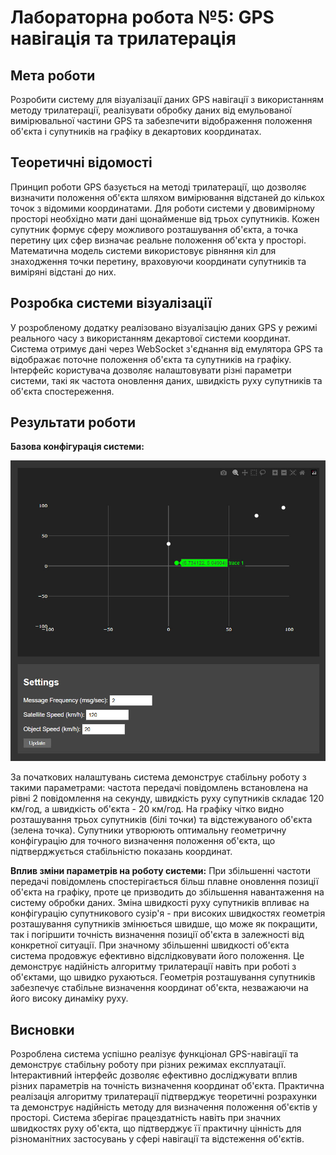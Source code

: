 # Лабораторна робота №5: GPS навігація та трилатерація

## Мета роботи
Розробити систему для візуалізації даних GPS навігації з використанням методу трилатерації, реалізувати обробку даних від емульованої вимірювальної частини GPS та забезпечити відображення положення об'єкта і супутників на графіку в декартових координатах.

## Теоретичні відомості
Принцип роботи GPS базується на методі трилатерації, що дозволяє визначити положення об'єкта шляхом вимірювання відстаней до кількох точок з відомими координатами. Для роботи системи у двовимірному просторі необхідно мати дані щонайменше від трьох супутників. Кожен супутник формує сферу можливого розташування об'єкта, а точка перетину цих сфер визначає реальне положення об'єкта у просторі. Математична модель системи використовує рівняння кіл для знаходження точки перетину, враховуючи координати супутників та виміряні відстані до них.

## Розробка системи візуалізації
У розробленому додатку реалізовано візуалізацію даних GPS у режимі реального часу з використанням декартової системи координат. Система отримує дані через WebSocket з'єднання від емулятора GPS та відображає поточне положення об'єкта та супутників на графіку. Інтерфейс користувача дозволяє налаштовувати різні параметри системи, такі як частота оновлення даних, швидкість руху супутників та об'єкта спостереження.

## Результати роботи

**Базова конфігурація системи:**
<p align="center"><img src="Screenshots/1.jpg" alt="Базова конфігурація GPS-системи"/></p>

За початкових налаштувань система демонструє стабільну роботу з такими параметрами: частота передачі повідомлень встановлена на рівні 2 повідомлення на секунду, швидкість руху супутників складає 120 км/год, а швидкість об'єкта - 20 км/год. На графіку чітко видно розташування трьох супутників (білі точки) та відстежуваного об'єкта (зелена точка). Супутники утворюють оптимальну геометричну конфігурацію для точного визначення положення об'єкта, що підтверджується стабільністю показань координат.

**Вплив зміни параметрів на роботу системи:**
При збільшенні частоти передачі повідомлень спостерігається більш плавне оновлення позиції об'єкта на графіку, проте це призводить до збільшення навантаження на систему обробки даних. Зміна швидкості руху супутників впливає на конфігурацію супутникового сузір'я - при високих швидкостях геометрія розташування супутників змінюється швидше, що може як покращити, так і погіршити точність визначення позиції об'єкта в залежності від конкретної ситуації.
При значному збільшенні швидкості об'єкта система продовжує ефективно відслідковувати його положення. Це демонструє надійність алгоритму трилатерації навіть при роботі з об'єктами, що швидко рухаються. Геометрія розташування супутників забезпечує стабільне визначення координат об'єкта, незважаючи на його високу динаміку руху.

## Висновки
Розроблена система успішно реалізує функціонал GPS-навігації та демонструє стабільну роботу при різних режимах експлуатації. Інтерактивний інтерфейс дозволяє ефективно досліджувати вплив різних параметрів на точність визначення координат об'єкта. Практична реалізація алгоритму трилатерації підтверджує теоретичні розрахунки та демонструє надійність методу для визначення положення об'єктів у просторі. Система зберігає працездатність навіть при значних швидкостях руху об'єкта, що підтверджує її практичну цінність для різноманітних застосувань у сфері навігації та відстеження об'єктів.
